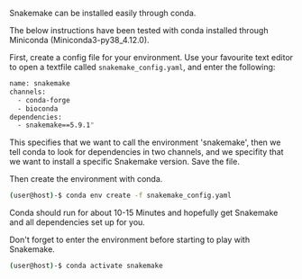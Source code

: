 
Snakemake can be installed easily through conda.

The below instructions have been tested with conda installed through Miniconda (Miniconda3-py38_4.12.0).

First, create a config file for your environment. Use your favourite text editor to open a textfile called `snakemake_config.yaml`, and enter the following:

```bash
name: snakemake
channels:
  - conda-forge
  - bioconda
dependencies:
  - snakemake==5.9.1"
```

This specifies that we want to call the environment 'snakemake', then we tell conda to look for dependencies in two channels, and we specifity that we want to install a specific Snakemake version. Save the file.

Then create the environment with conda.
```bash
(user@host)-$ conda env create -f snakemake_config.yaml 
```

Conda should run for about 10-15 Minutes and hopefully get Snakemake and all dependencies set up for you.

Don't forget to enter the environment before starting to play with Snakemake.
```bash
(user@host)-$ conda activate snakemake
```


